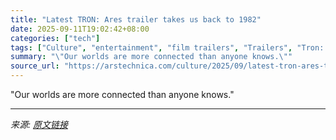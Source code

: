```yaml
---
title: "Latest TRON: Ares trailer takes us back to 1982"
date: 2025-09-11T19:02:42+08:00
categories: ["tech"]
tags: ["Culture", "entertainment", "film trailers", "Trailers", "Tron: Ares", "Walt Disney Studios"]
summary: "\"Our worlds are more connected than anyone knows.\""
source_url: "https://arstechnica.com/culture/2025/09/latest-tron-ares-trailer-takes-us-back-to-1982/"
---
```


"Our worlds are more connected than anyone knows."

---

*来源: [原文链接](https://arstechnica.com/culture/2025/09/latest-tron-ares-trailer-takes-us-back-to-1982/)*

